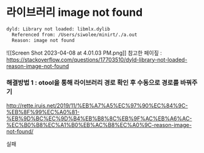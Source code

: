 
# 라이브러리 image not found
```sh
dyld: Library not loaded: libmlx.dylib
  Referenced from: /Users/siwolee/minirt/./a.out
  Reason: image not found
```

![[Screen Shot 2023-04-08 at 4.01.03 PM.png]]
참고한 페이짚 :
https://stackoverflow.com/questions/17703510/dyld-library-not-loaded-reason-image-not-found


### 해결방법 1 : otool을 통해 라이브러리 경로 확인 후 수동으로 경로를 바꿔주기
http://rette.iruis.net/2019/11/%EB%A7%A5%EC%97%90%EC%84%9C-%EB%8F%99%EC%A0%81-%EB%9D%BC%EC%9D%B4%EB%B8%8C%EB%9F%AC%EB%A6%AC-%EC%B0%B8%EC%A1%B0%EB%AC%B8%EC%A0%9C-reason-image-not-found/


실패